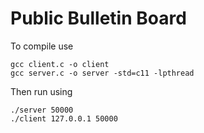 # Public Bulletin Board

To compile use
```
gcc client.c -o client
gcc server.c -o server -std=c11 -lpthread
```

Then run using
```
./server 50000
./client 127.0.0.1 50000
```
